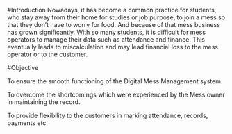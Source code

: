 #Introduction
Nowadays, it has become a common practice for students, who stay away from their home for studies or job purpose, to join a mess so that they don’t have to worry for food. And because of that mess business has grown significantly. With so many students, it is difficult for mess operators to manage their data such as attendance and finance. This eventually leads to miscalculation and may lead financial loss to the mess operator or to the customer.

#Objective

To ensure the smooth functioning of the Digital Mess Management system.

To overcome the shortcomings which were experienced by the Mess owner in maintaining the record.

To provide flexibility to the customers in marking attendance, records, payments etc.
	
